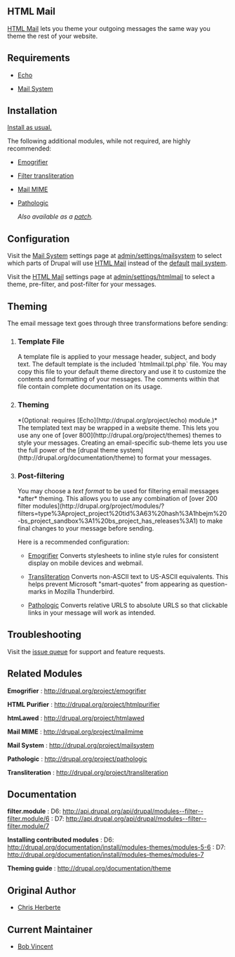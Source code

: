 ## HTML Mail

[HTML Mail](http://drupal.org/project/htmlmail) lets you theme your outgoing
messages the same way you theme the rest of your website.

## Requirements

*   [Echo](http://drupal.org/project/echo)

*   [Mail System](http://drupal.org/project/mailsystem)

## Installation

[Install as usual.](http://drupal.org/documentation/install/modules-themes/modules-5-6)

The following additional modules, while not required, are highly recommended:

*   [Emogrifier](http://drupal.org/project/emogrifier)

*   [Filter transliteration](http://drupal.org/project/filter_transliteration)

*   [Mail MIME](http://drupal.org/project/mailmime)

*   [Pathologic](http://drupal.org/project/pathologic)

    *Also available as a [patch](http://drupal.org/node/1095278#comment-4219530).*

## Configuration

Visit the [Mail System](http://drupal.org/project/mailsystem) settings page at
<u>admin/settings/mailsystem</u> to select which parts of Drupal will use
[HTML Mail](http://drupal.org/project/htmlmail) instead of the
[default](http://api.drupal.org/api/drupal/modules--system--system.mail.inc/class/DefaultMailSystem/7)
[mail system](http://api.drupal.org/api/drupal/includes--mail.inc/function/drupal_mail_system/7).

Visit the [HTML Mail](http://drupal.org/project/htmlmail) settings page at
<u>admin/settings/htmlmail</u> to select a theme, pre-filter,
and post-filter for your messages.

## Theming

The email message text goes through three transformations before sending:

1.  <h3>Template File</h3>
    A template file is applied to your message header, subject, and body text.
    The default template is the included `htmlmail.tpl.php` file.  You may copy
    this file to your default theme directory and use it to customize the
    contents and formatting of your messages.  The comments within that file
    contain complete documentation on its usage.

2.  <h3>Theming</h3>
    *(Optional: requires [Echo](http://drupal.org/project/echo) module.)*
    The templated text may be wrapped in a website theme.  This lets you
    use any one of [over 800](http://drupal.org/project/themes) themes to
    style your messages.  Creating an email-specific sub-theme lets you use
    the full power of the
    [drupal theme system](http://drupal.org/documentation/theme)
    to format your messages.

3.  <h3>Post-filtering</h3>
    You may choose a <cite>text format</cite> to be used for filtering email
    messages *after* theming. This allows you to use any combination of
    [over 200 filter modules](http://drupal.org/project/modules/?filters=type%3Aproject_project%20tid%3A63%20hash%3A1hbejm%20-bs_project_sandbox%3A1%20bs_project_has_releases%3A1)
    to make final changes to your message before sending.

    Here is a recommended configuration:

    *   [Emogrifier](http://drupal.org/project/emogrifier)
        Converts stylesheets to inline style rules for consistent display on
        mobile devices and webmail.

    *   [Transliteration](http://drupal.org/project/filter_transliteration)
        Converts non-ASCII text to US-ASCII equivalents.  This helps prevent
        Microsoft "smart-quotes" from appearing as question-marks in
        Mozilla Thunderbird.

    *   [Pathologic](http://drupal.org/project/pathologic)
        Converts relative URLS to absolute URLS so that clickable links in
        your message will work as intended.

## Troubleshooting

Visit the [issue queue](http://drupal.org/project/issues/htmlmail) for support
and feature requests.

## Related Modules

**Emogrifier**
:    http://drupal.org/project/emogrifier

**HTML Purifier**
:    http://drupal.org/project/htmlpurifier

**htmLawed**
:    http://drupal.org/project/htmlawed

**Mail MIME**
:    http://drupal.org/project/mailmime

**Mail System**
:    http://drupal.org/project/mailsystem

**Pathologic**
:    http://drupal.org/project/pathologic

**Transliteration**
:    http://drupal.org/project/transliteration

## Documentation

**filter.module**
:    D6: http://api.drupal.org/api/drupal/modules--filter--filter.module/6
:    D7: http://api.drupal.org/api/drupal/modules--filter--filter.module/7

**Installing contributed modules**
:    D6: http://drupal.org/documentation/install/modules-themes/modules-5-6
:    D7: http://drupal.org/documentation/install/modules-themes/modules-7

**Theming guide**
:    http://drupal.org/documentation/theme

## Original Author

*   [Chris Herberte](http://drupal.org/user/1171)

## Current Maintainer

*   [Bob Vincent](http://drupal.org/user/36148)
